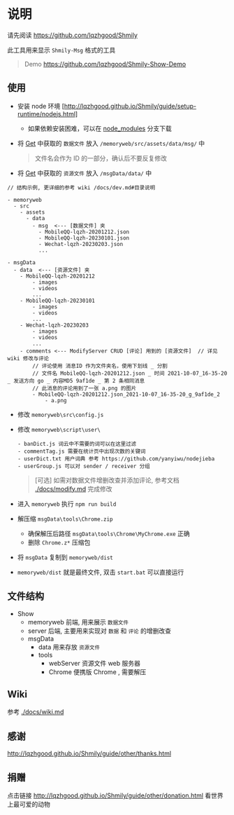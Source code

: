 # 说明

请先阅读 https://github.com/lqzhgood/Shmily

此工具用来显示 `Shmily-Msg` 格式的工具

> Demo https://github.com/lqzhgood/Shmily-Show-Demo

## 使用

-   安装 node 环境 [http://lqzhgood.github.io/Shmily/guide/setup-runtime/nodejs.html]
    -   如果依赖安装困难，可以在 [node_modules](https://github.com/lqzhgood/Shmily-Show/tree/node_modules) 分支下载
-   将 [Get](http://lqzhgood.github.io/Shmily/guide/use/get.html) 中获取的 `数据文件` 放入 `/memoryweb/src/assets/data/msg/` 中

    > 文件名会作为 ID 的一部分，确认后不要反复修改

-   将 [Get](http://lqzhgood.github.io/Shmily/guide/use/get.html) 中获取的 `资源文件` 放入 `/msgData/data/` 中

```
// 结构示例, 更详细的参考 wiki /docs/dev.md#目录说明

- memoryweb
  - src
    - assets 
      - data
        - msg  <--- [数据文件] 夹
          - MobileQQ-lqzh-20201212.json
          - MobileQQ-lqzh-20230101.json
          - Wechat-lqzh-20230203.json
          ...

- msgData
  - data  <--- [资源文件] 夹
    - MobileQQ-lqzh-20201212
        - images
        - videos
        ...
    - MobileQQ-lqzh-20230101
        - images
        - videos
        ...
    - Wechat-lqzh-20230203
        - images
        - videos
        ...
    - comments <--- ModifyServer CRUD [评论] 用到的 [资源文件]  // 详见 wiki 修改与评论
        // 评论使用 消息ID 作为文件夹名，使用下划线 _ 分割
        // 文件名 MobileQQ-lqzh-20201212.json _ 时间 2021-10-07_16-35-20 _ 发送方向 go _ 内容MD5 9af1de _ 第 2 条相同消息
        // 此消息的评论用到了一张 a.png 的图片
        - MobileQQ-lqzh-20201212.json_2021-10-07_16-35-20_g_9af1de_2 
            - a.png
```


-   修改 `memoryweb\src\config.js`
-   修改 `memoryweb\script\user\`

        - banDict.js 词云中不需要的词可以在这里过滤
        - commentTag.js 需要在统计页中出现次数的关键词
        - userDict.txt 用户词典 参考 https://github.com/yanyiwu/nodejieba
        - userGroup.js 可以对 sender / receiver 分组

    > [可选] 如需对数据文件增删改查并添加评论, 参考文档 [./docs/modify.md](./docs/modify.md) 完成修改

-   进入 `memoryweb` 执行 `npm run build`
-   解压缩 `msgData\tools\Chrome.zip`
    -   确保解压后路径 `msgData\tools\Chrome\MyChrome.exe` 正确
    -   删除 `Chrome.z*` 压缩包
-   将 `msgData` 复制到 `memoryweb/dist`
-   `memoryweb/dist` 就是最终文件, 双击 `start.bat` 可以直接运行

## 文件结构

-   Show
    -   memoryweb 前端, 用来展示 `数据文件`
    -   server 后端, 主要用来实现对 `数据` 和 `评论` 的增删改查
    -   msgData
        -   data 用来存放 `资源文件`
        -   tools
            -   webServer 资源文件 web 服务器
            -   Chrome 便携版 Chrome , 需要解压

## Wiki

参考 [./docs/wiki.md](./docs/wiki.md)


## 感谢

http://lqzhgood.github.io/Shmily/guide/other/thanks.html

## 捐赠

点击链接 http://lqzhgood.github.io/Shmily/guide/other/donation.html 看世界上最可爱的动物
